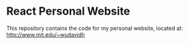 # React Personal Website

This repository contains the code for my personal website, located at: http://www.mit.edu/~wudavidh